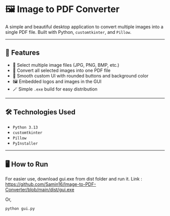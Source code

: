 # **🖼️ Image to PDF Converter**

A simple and beautiful desktop application to convert multiple images into a single PDF file. Built with Python, `customtkinter`, and `Pillow`.

---

## 🚀 Features

- 📁 Select multiple image files (JPG, PNG, BMP, etc.)
- 📄 Convert all selected images into one PDF file
- 🧵 Smooth custom UI with rounded buttons and background color
- 🖼️ Embedded logos and images in the GUI
- 🪄 Simple `.exe` build for easy distribution

---

## 🛠️ Technologies Used

- `Python 3.13`
- `customtkinter`
- `Pillow`
- `PyInstaller`

---

## 🖥️ How to Run

For easier use, download gui.exe from dist folder and run it.
Link : https://github.com/Samin16/Image-to-PDF-Converter/blob/main/dist/gui.exe

Or,

```bash
python gui.py


